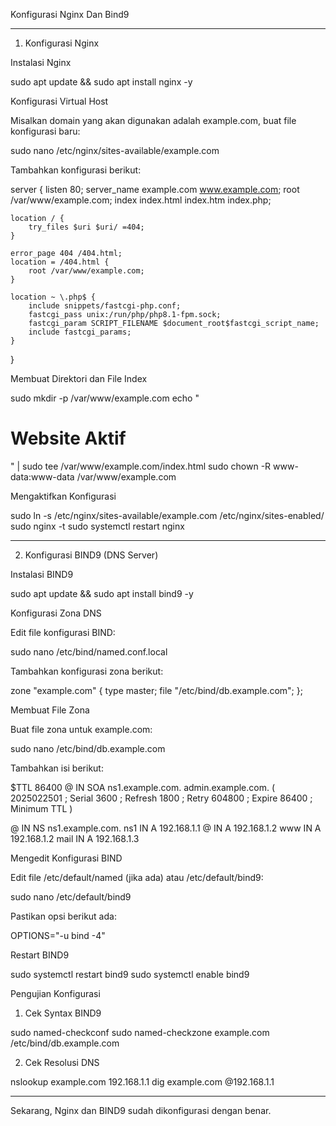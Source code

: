 Konfigurasi Nginx Dan Bind9


---

1. Konfigurasi Nginx

Instalasi Nginx

sudo apt update && sudo apt install nginx -y

Konfigurasi Virtual Host

Misalkan domain yang akan digunakan adalah example.com, buat file konfigurasi baru:

sudo nano /etc/nginx/sites-available/example.com

Tambahkan konfigurasi berikut:

server {
    listen 80;
    server_name example.com www.example.com;
    root /var/www/example.com;
    index index.html index.htm index.php;

    location / {
        try_files $uri $uri/ =404;
    }

    error_page 404 /404.html;
    location = /404.html {
        root /var/www/example.com;
    }

    location ~ \.php$ {
        include snippets/fastcgi-php.conf;
        fastcgi_pass unix:/run/php/php8.1-fpm.sock;
        fastcgi_param SCRIPT_FILENAME $document_root$fastcgi_script_name;
        include fastcgi_params;
    }
}

Membuat Direktori dan File Index

sudo mkdir -p /var/www/example.com
echo "<h1>Website Aktif</h1>" | sudo tee /var/www/example.com/index.html
sudo chown -R www-data:www-data /var/www/example.com

Mengaktifkan Konfigurasi

sudo ln -s /etc/nginx/sites-available/example.com /etc/nginx/sites-enabled/
sudo nginx -t
sudo systemctl restart nginx


---

2. Konfigurasi BIND9 (DNS Server)

Instalasi BIND9

sudo apt update && sudo apt install bind9 -y

Konfigurasi Zona DNS

Edit file konfigurasi BIND:

sudo nano /etc/bind/named.conf.local

Tambahkan konfigurasi zona berikut:

zone "example.com" {
    type master;
    file "/etc/bind/db.example.com";
};

Membuat File Zona

Buat file zona untuk example.com:

sudo nano /etc/bind/db.example.com

Tambahkan isi berikut:

$TTL 86400
@   IN  SOA ns1.example.com. admin.example.com. (
        2025022501 ; Serial
        3600       ; Refresh
        1800       ; Retry
        604800     ; Expire
        86400      ; Minimum TTL
)

@       IN  NS  ns1.example.com.
ns1     IN  A   192.168.1.1
@       IN  A   192.168.1.2
www     IN  A   192.168.1.2
mail    IN  A   192.168.1.3

Mengedit Konfigurasi BIND

Edit file /etc/default/named (jika ada) atau /etc/default/bind9:

sudo nano /etc/default/bind9

Pastikan opsi berikut ada:

OPTIONS="-u bind -4"

Restart BIND9

sudo systemctl restart bind9
sudo systemctl enable bind9

Pengujian Konfigurasi

1. Cek Syntax BIND9

sudo named-checkconf
sudo named-checkzone example.com /etc/bind/db.example.com


2. Cek Resolusi DNS

nslookup example.com 192.168.1.1
dig example.com @192.168.1.1




---

Sekarang, Nginx dan BIND9 sudah dikonfigurasi dengan benar.
